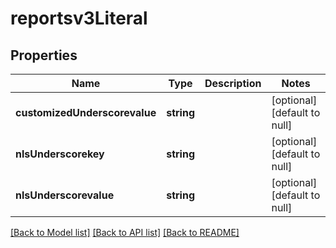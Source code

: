 # reportsv3Literal

## Properties
Name | Type | Description | Notes
------------ | ------------- | ------------- | -------------
**customizedUnderscorevalue** | **string** |  | [optional] [default to null]
**nlsUnderscorekey** | **string** |  | [optional] [default to null]
**nlsUnderscorevalue** | **string** |  | [optional] [default to null]

[[Back to Model list]](../README.md#documentation-for-models) [[Back to API list]](../README.md#documentation-for-api-endpoints) [[Back to README]](../README.md)


